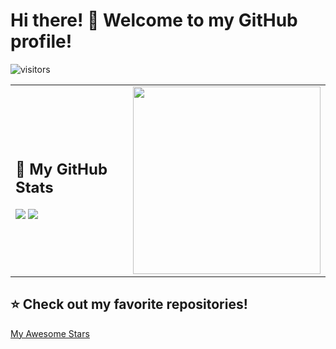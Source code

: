 # Hi there! 👋 Welcome to my GitHub profile!

![visitors](https://komarev.com/ghpvc/?username=Staninbui&color=blue)

<table>
  <tr>
    <td>
      <h2>🚀 My GitHub Stats</h2>
      <img src="https://github-readme-stats.vercel.app/api?username=Staninbui&show_icons=true&theme=tokyonight" />
      <img src="https://github-readme-stats.vercel.app/api/top-langs/?username=Staninbui&layout=compact&theme=radical" />
    </td>
    <td>
      <img src="https://storage.googleapis.com/my_own_resources/images/hahh_cat.GIF" width="300">
    </td>
  </tr>
</table>

## ⭐ Check out my favorite repositories!
[My Awesome Stars](https://github.com/stars/Staninbui)
